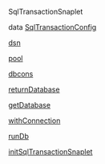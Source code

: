 SqlTransactionSnaplet

data [SqlTransactionConfig](SqlTransactionSnaplet.html#t:SqlTransactionConfig)

[dsn](SqlTransactionSnaplet.html#v:dsn)

[pool](SqlTransactionSnaplet.html#v:pool)

[dbcons](SqlTransactionSnaplet.html#v:dbcons)

[returnDatabase](SqlTransactionSnaplet.html#v:returnDatabase)

[getDatabase](SqlTransactionSnaplet.html#v:getDatabase)

[withConnection](SqlTransactionSnaplet.html#v:withConnection)

[runDb](SqlTransactionSnaplet.html#v:runDb)

[initSqlTransactionSnaplet](SqlTransactionSnaplet.html#v:initSqlTransactionSnaplet)
